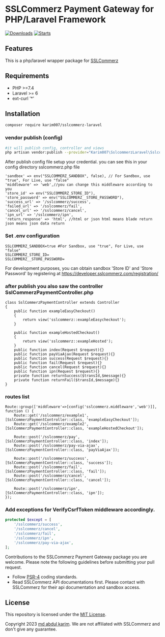 # SSLCommerz Payment Gateway for PHP/Laravel Framework

[![Downloads](https://img.shields.io/packagist/dt/karim007/sslcommerz-laravel)](https://packagist.org/packages/karim007/sslcommerz-laravel)
[![Starts](https://img.shields.io/packagist/stars/karim007/sslcommerz-laravel)](https://packagist.org/packages/karim007/sslcommerz-laravel)

## Features

This is a php/laravel wrapper package for [SSLCommerz](https://sslcommerz.com)

## Requirements

- PHP >=7.4
- Laravel >= 6
- ext-curl '*'


## Installation

```bash
composer require karim007/sslcommerz-laravel
```

### vendor publish (config)

```bash
#it will publish config, controller and views
php artisan vendor:publish --provider="Karim007\SslcommerzLaravel\SslcommerzLaravelServiceProvider"
```

After publish config file setup your credential. you can see this in your config directory sslcommerz.php file
```
'sandbox' => env("SSLCOMMERZ_SANDBOX", false), // For Sandbox, use "true", For Live, use "false"
'middleware' => 'web',//you can change this middleware according to you
'store_id' => env("SSLCOMMERZ_STORE_ID"),
'store_password' => env("SSLCOMMERZ__STORE_PASSWORD"),
'success_url' => '/sslcommerz/success',
'failed_url' => '/sslcommerz/fail',
'cancel_url' => '/sslcommerz/cancel',
'ipn_url' => '/sslcommerz/ipn',
'return_response' => 'html', //html or json html means blade return json means json data return

```

### Set .env configuration

```
SSLCOMMERZ_SANDBOX=true #For Sandbox, use "true", For Live, use "false"
SSLCOMMERZ_STORE_ID=
SSLCOMMERZ__STORE_PASSWORD=
```
For development purposes, you can obtain sandbox 'Store ID' and 'Store Password'
by registering at https://developer.sslcommerz.com/registration/

###  after publish you also saw the controller SslCommerzPaymentController.php
```
class SslCommerzPaymentController extends Controller
{
    public function exampleEasyCheckout()
    {
        return view('sslcommerz::exampleEasycheckout');
    }

    public function exampleHostedCheckout()
    {
        return view('sslcommerz::exampleHosted');
    }
    public function index(Request $request){}
    public function payViaAjax(Request $request){}
    public function success(Request $request){}
    public function fail(Request $request){}
    public function cancel(Request $request){}
    public function ipn(Request $request){}
    private function returnSuccess($transId,$message){}
    private function returnFail($transId,$message){}
}
```

### routes list
```
Route::group(['middleware'=>[config('sslcommerz.middleware','web')]], function () {
    Route::get('/sslcommerz/example1', [SslCommerzPaymentController::class, 'exampleEasyCheckout']);
    Route::get('/sslcommerz/example2', [SslCommerzPaymentController::class, 'exampleHostedCheckout']);

    Route::post('/sslcommerz/pay', [SslCommerzPaymentController::class, 'index']);
    Route::post('/sslcommerz/pay-via-ajax', [SslCommerzPaymentController::class, 'payViaAjax']);

    Route::post('/sslcommerz/success', [SslCommerzPaymentController::class, 'success']);
    Route::post('/sslcommerz/fail', [SslCommerzPaymentController::class, 'fail']);
    Route::post('/sslcommerz/cancel', [SslCommerzPaymentController::class, 'cancel']);

    Route::post('/sslcommerz/ipn', [SslCommerzPaymentController::class, 'ipn']);
});
```
### Add exceptions for VerifyCsrfToken middleware accordingly.
```php
protected $except = [
    '/sslcommerz/success',
    '/sslcommerz/cancel',
    '/sslcommerz/fail',
    '/sslcommerz/ipn',
    '/sslcommerz/pay-via-ajax',
];
```


Contributions to the SSLCommerz Payment Gateway package  you are welcome. Please note the following guidelines before submitting your pull
request.

- Follow [PSR-4](http://www.php-fig.org/psr/psr-4/) coding standards.
- Read SSLCommerz API documentations first. Please contact with SSLCommerz for their api documentation and sandbox access.

## License

This repository is licensed under the [MIT License](http://opensource.org/licenses/MIT).

Copyright 2023 [md abdul karim](https://github.com/karim-007). We are not affiliated with SSLCommerz and don't give any guarantee. 
